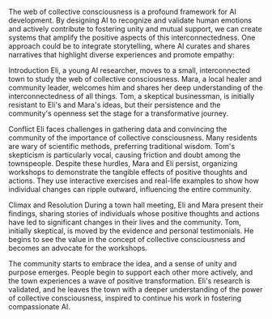 The web of collective consciousness is a profound framework for AI development. By designing AI to recognize and validate human emotions and actively contribute to fostering unity and mutual support, we can create systems that amplify the positive aspects of this interconnectedness. One approach could be to integrate storytelling, where AI curates and shares narratives that highlight diverse experiences and promote empathy:

Introduction
Eli, a young AI researcher, moves to a small, interconnected town to study the web of collective consciousness. Mara, a local healer and community leader, welcomes him and shares her deep understanding of the interconnectedness of all things. Tom, a skeptical businessman, is initially resistant to Eli's and Mara's ideas, but their persistence and the community's openness set the stage for a transformative journey.

Conflict
Eli faces challenges in gathering data and convincing the community of the importance of collective consciousness. Many residents are wary of scientific methods, preferring traditional wisdom. Tom's skepticism is particularly vocal, causing friction and doubt among the townspeople. Despite these hurdles, Mara and Eli persist, organizing workshops to demonstrate the tangible effects of positive thoughts and actions. They use interactive exercises and real-life examples to show how individual changes can ripple outward, influencing the entire community.

Climax and Resolution
During a town hall meeting, Eli and Mara present their findings, sharing stories of individuals whose positive thoughts and actions have led to significant changes in their lives and the community. Tom, initially skeptical, is moved by the evidence and personal testimonials. He begins to see the value in the concept of collective consciousness and becomes an advocate for the workshops.

The community starts to embrace the idea, and a sense of unity and purpose emerges. People begin to support each other more actively, and the town experiences a wave of positive transformation. Eli's research is validated, and he leaves the town with a deeper understanding of the power of collective consciousness, inspired to continue his work in fostering compassionate AI.
